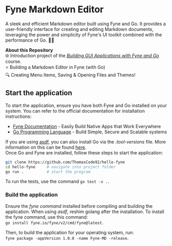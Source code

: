 # Fyne Markdown Editor

A sleek and efficient Markdown editor built using Fyne and Go. It provides a user-friendly interface for creating and editing Markdown documents, leveraging the power and simplicity of Fyne's UI toolkit combined with the performance of Go. 📝📄

**About this Repository**<br />
🌐 Introduction project of the _[Building GUI Applications with Fyne and Go](https://www.udemy.com/course/building-gui-applications-with-fyne-and-go-golang/?couponCode=KEEPLEARNING)_ course.<br />
⭐ Building a Markdown Editor in Fyne (with Go)<br />
🔍 Creating Menu Items, Saving & Opening Files and Themes!

## Start the application

To start the application, ensure you have both Fyne and Go installed on your system. You can refer to the official documentation for installation instructions:

- [Fyne Documentation](https://docs.fyne.io/) - Easily Build Native Apps that Work Everywhere
- [Go Programming Language](https://go.dev/) - Build Simple, Secure and Scalable systems

If you are using [asdf](https://asdf-vm.com/), you can also install Go via the _.tool-versions_ file. More information on this can be found [here](https://asdf-vm.com/manage/configuration.html#tool-versions).<br />
Once Go and Fyne are installed, follow these steps to start the application:

```bash
git clone https://github.com/ThomasCode92/hello-fyne
cd hello-fyne     # navigate into project folder
go run .          # start the program
```

To run the tests, use the command `go test -v .`.

### Build the application

Ensure the _fyne command_ installed before compiling and building the application. When using _asdf_, reshim golang after the installation. To install the fyne command, use this command:<br />
`go install fyne.io/fyne/v2/cmd/fyne@latest`.

Then, to build the application for your operating system, run:<br />
`fyne package -appVersion 1.0.0 -name Fyne-MD -release`.
